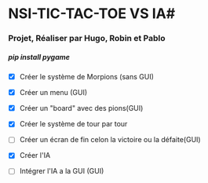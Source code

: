 # NSI-TIC-TAC-TOE VS IA#
### Projet, Réaliser par Hugo, Robin et Pablo
##### *pip install pygame*


- [x] Créer le système de Morpions (sans GUI)
- [x] Créer un menu (GUI)
- [x] Créer un "board" avec des pions(GUI)
- [x] Créer le système de tour par tour
- [ ] Créer un écran de fin celon la victoire ou la défaite(GUI)
- [x] Créer l'IA
- [ ] Intégrer l'IA a la GUI (GUI)

